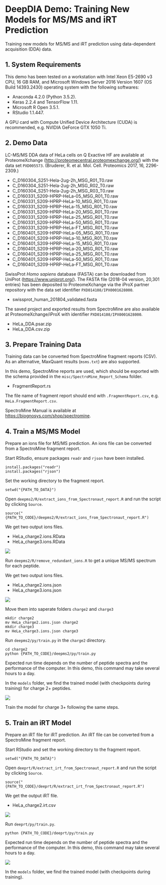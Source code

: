 # DeepDIA Demo: Training New Models for MS/MS and iRT Prediction
Training new models for MS/MS and iRT prediction using data-dependent acquisition (DDA) data.

## 1. System Requirements
This demo has been tested on a workstation with Intel Xeon E5-2690 v3 CPU, 16 GB RAM, and Microsoft Windows Server 2016 Version 1607 (OS Build 14393.2430) operating system with the following softwares:
- Anaconda 4.2.0 (Python 3.5.2).
- Keras 2.2.4 and TensorFlow 1.11.
- Microsoft R Open 3.5.1.
- RStudio 1.1.447.

A GPU card with Compute Unified Device Architecture (CUDA) is recommended, e.g. NVIDIA GeForce GTX 1050 Ti.

## 2. Demo Data
LC-MS/MS DDA data of HeLa cells on Q Exactive HF are available at ProteomeXchange (http://proteomecentral.proteomexchange.org/) with the data set `PXD005573`. (Bruderer, R. et al. Mol. Cell. Proteomics 2017, 16, 2296-2309.)
- C_D160304_S251-Hela-2ug-2h_MSG_R01_T0.raw
- C_D160304_S251-Hela-2ug-2h_MSG_R02_T0.raw
- C_D160304_S251-Hela-2ug-2h_MSG_R03_T0.raw
- C_D160331_S209-HPRP-HeLa-05_MSG_R01_T0.raw
- C_D160331_S209-HPRP-HeLa-10_MSG_R01_T0.raw
- C_D160331_S209-HPRP-HeLa-15_MSG_R01_T0.raw
- C_D160331_S209-HPRP-HeLa-20_MSG_R01_T0.raw
- C_D160331_S209-HPRP-HeLa-25_MSG_R01_T0.raw
- C_D160331_S209-HPRP-HeLa-50_MSG_R01_T0.raw
- C_D160331_S209-HPRP-HeLa-FT_MSG_R01_T0.raw
- C_D160401_S209-HPRP-HeLa-05_MSG_R01_T0.raw
- C_D160401_S209-HPRP-HeLa-10_MSG_R01_T0.raw
- C_D160401_S209-HPRP-HeLa-15_MSG_R01_T0.raw
- C_D160401_S209-HPRP-HeLa-20_MSG_R01_T0.raw
- C_D160401_S209-HPRP-HeLa-25_MSG_R01_T0.raw
- C_D160401_S209-HPRP-HeLa-50_MSG_R01_T0.raw
- C_D160401_S209-HPRP-HeLa-FT_MSG_R01_T0.raw

SwissProt *Homo sapiens* database (FASTA) can be downloaded from UniProt (https://www.uniprot.org/). The FASTA file (2018-04 version, 20,301 entries)
has been deposited to ProteomeXchange via the iProX partner repository with the data set identifier `PXD014108/IPX0001628000`. 
- swissprot_human_201804_validated.fasta

The saved project and exported results from SpectroMine are also available at ProteomeXchange/iProX with identifier `PXD014108/IPX0001628000`.
- HeLa_DDA.psar.zip
- HeLa_DDA.csv.zip

## 3. Prepare Training Data
Training data can be converted from SpectroMine fragment reports (CSV). As an alternative, MaxQuant results (`msms.txt`) are also supported.

In this demo, SpectroMine reports are used, which should be exported with the schema provided in the `misc/SpectroMine_Report_Schema` folder.
- FragmentReport.rs

The file name of fragment report should end with `.FragmentReport.csv`, e.g. `HeLa.FragmentReport.csv`.

SpectroMine Manual is available at https://biognosys.com/shop/spectromine.

## 4. Train a MS/MS Model
Prepare an ions file for MS/MS prediction. An ions file can be converted from a SpectroMine fragment report.

Start RStudio, ensure packages `readr` and `rjson` have been installed.
```
install.packages("readr")
install.packages("rjson")
```

Set the working directory to the fragment report.
```
setwd("{PATH_TO_DATA}")
```

Open `deepms2/R/extract_ions_from_Spectronaut_report.R` and run the script by clicking `Source`.
```
source("{PATH_TO_CODE}/deepms2/R/extract_ions_from_Spectronaut_report.R")
```

We get two output ions files. 
- HeLa_charge2.ions.RData
- HeLa_charge3.ions.RData

![](assets/convert_ms2_ions.png)

Run `deepms2/R/remove_redundant_ions.R` to get a unique MS/MS spectrum for each peptide.

We get two output ions files. 
- HeLa_charge2.ions.json
- HeLa_charge3.ions.json

![](assets/remove_redundant_ms2_ions.png)

Move them into saperate folders `charge2` and `charge3`
```
mkdir charge2
mv HeLa_charge2.ions.json charge2
mkdir charge3
mv HeLa_charge3.ions.json charge3
```

Run `deepms2/py/train.py` in the `charge2` directory.
```
cd charge2
python {PATH_TO_CODE}/deepms2/py/train.py
```

Expected run time depends on the number of peptide spectra and the performance of the computer. In this demo, this command may take several hours to a day.

In the `models` folder, we find the trained model (with checkpoints during training) for charge 2+ peptides.

![](assets/train_ms2.png)

Train the model for charge 3+ following the same steps.

## 5. Train an iRT Model
Prepare an iRT file for iRT prediction.
An iRT file can be converted from a SpectroMine fragment report.

Start RStudio and set the working directory to the fragment report.
```
setwd("{PATH_TO_DATA}")
```

Open `deeprt/R/extract_irt_from_Spectronaut_report.R` and run the script by clicking `Source`.
```
source("{PATH_TO_CODE}/deeprt/R/extract_irt_from_Spectronaut_report.R")
```

We get the output iRT file. 
- HeLa_charge2.irt.csv

![](assets/convert_irt.png)

Run `deeprt/py/train.py`.
```
python {PATH_TO_CODE}/deeprt/py/train.py
```

Expected run time depends on the number of peptide spectra and the performance of the computer. In this demo, this command may take several hours to a day.

![](assets/train_irt.png)

In the `models` folder, we find the trained model (with checkpoints during training).

